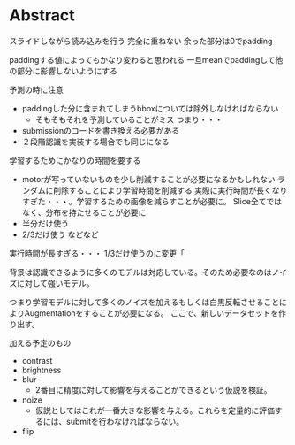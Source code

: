 # Abstract

スライドしながら読み込みを行う
完全に重ねない
余った部分は0でpadding

paddingする値によってもかなり変わると思われる
一旦meanでpaddingして他の部分に影響しないようにする

予測の時に注意
- paddingした分に含まれてしまうbboxについては除外しなければならない
    - そもそもそれを予測していることがミス
つまり・・・
- submissionのコードを書き換える必要がある
- ２段階認識を実装する場合でも同じになる

学習するためにかなりの時間を要する
- motorが写っていないものを少し削減することが必要になるかもしれない
ランダムに削除することにより学習時間を削減する
実際に実行時間が長くなりすぎた・・・。学習するための画像を減らすことが必要に。
Slice全てではなく、分布を持たせることが必要に
- 半分だけ使う
- 2/3だけ使う
などなど

実行時間が長すぎる・・・
1/3だけ使うのに変更「

背景は認識できるように多くのモデルは対応している。そのため必要なのはノイズに対して強いモデル。

つまり学習モデルに対して多くのノイズを加えるもしくは白黒反転させることによりAugmentationをすることが必要になる。
ここで、新しいデータセットを作り出す。

加える予定のもの
- contrast
- brightness
- blur
    - 2番目に精度に対して影響を与えることができるという仮説を検証。
- noize
    -  仮説としてはこれが一番大きな影響を与える。これらを定量的に評価するには、submitを行わなければならない。
- flip


